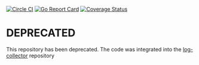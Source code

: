 
[![Circle CI](https://circleci.com/gh/Financial-Times/coco-logfilter/tree/master.png?style=shield)](https://circleci.com/gh/Financial-Times/coco-logfilter/tree/master) [![Go Report Card](https://goreportcard.com/badge/github.com/Financial-Times/coco-logfilter)](https://goreportcard.com/report/github.com/Financial-Times/coco-logfilter) [![Coverage Status](https://coveralls.io/repos/github/Financial-Times/coco-logfilter/badge.svg)](https://coveralls.io/github/Financial-Times/coco-logfilter)

# DEPRECATED
This repository has been deprecated. The code was integrated into the [log-collector](https://github.com/Financial-Times/log-collector) repository
